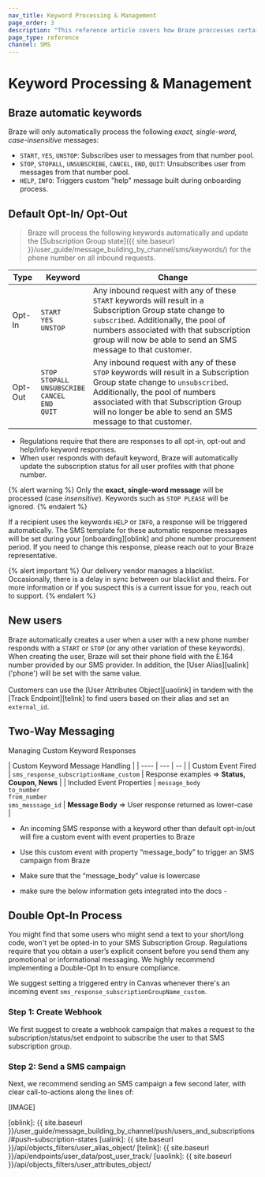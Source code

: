 ```yaml
---
nav_title: Keyword Processing & Management
page_order: 3
description: "This reference article covers how Braze proccesses certain keywords for SMS."
page_type: reference
channel: SMS
---
```


# Keyword Processing & Management

## Braze automatic keywords

Braze will only automatically process the following _exact, single-word, case-insensitive_ messages:

- `START`, `YES`, `UNSTOP`: Subscribes user to messages from that number pool.
- `STOP`, `STOPALL`, `UNSUBSCRIBE`, `CANCEL`, `END`, `QUIT`: Unsubscribes user from messages from that number pool.
- `HELP`, `INFO`: Triggers custom "help" message built during onboarding process.

## Default Opt-In/ Opt-Out

> Braze will process the following keywords automatically and update the [Subscription Group state]({{ site.baseurl }}/user_guide/message_building_by_channel/sms/keywords/) for the phone number on all inbound requests.

| Type | Keyword | Change |
|-|-------|---|
|Opt-In| `START`<br> `YES`<br> `UNSTOP` | Any inbound request with any of these `START` keywords will result in a Subscription Group state change to `subscribed`. Additionally, the pool of numbers associated with that subscription group will now be able to send an SMS message to that customer. |
|Opt-Out| `STOP`<br> `STOPALL`<br> `UNSUBSCRIBE`<br> `CANCEL`<br> `END`<br> `QUIT` | Any inbound request with any of these `STOP` keywords will result in a Subscription Group state change to `unsubscribed`. Additionally, the pool of numbers associated with that Subscription Group will no longer be able to send an SMS message to that customer. |

- Regulations require that there are responses to all opt-in, opt-out and help/info keyword responses.
- When user responds with default keyword, Braze will automatically update the subscription status for all user profiles with that phone number.

{% alert warning %}
Only the __exact, single-word message__ will be processed (case _insensitive_). Keywords such as `STOP PLEASE` will be ignored.
{% endalert %}

If a recipient uses the keywords `HELP` or `INFO`, a response will be triggered automatically. The SMS template for these automatic response messages will be set during your [onboarding][oblink] and phone number procurement period. If you need to change this response, please reach out to your Braze representative.

{% alert important %}
Our delivery vendor manages a blacklist. Occasionally, there is a delay in sync between our blacklist and theirs. For more information or if you suspect this is a current issue for you, reach out to support.
{% endalert %}

## New users

Braze  automatically creates a user when a user with a new phone number responds with a `START` or `STOP` (or any other variation of these keywords).  When creating the user, Braze will set their phone field with the E.164 number provided by our SMS provider.  In addition, the [User Alias][ualink] ('phone') will be set with the same value.<br><br>Customers can use the [User Attributes Object][uaolink] in tandem with the [Track Endpoint][telink] to find users based on their alias and set an `external_id`.

## Two-Way Messaging

Managing Custom Keyword Responses

| Custom Keyword Message Handling |
| ---- | --- | -- |
| Custom Event Fired | `sms_response_subscriptionName_custom` | Response examples => __Status, Coupon, News__ |
| Included Event Properties | `message_body`<br>`to_number`<br> `from_number`<br> `sms_messsage_id` | __Message Body__ => User response returned as lower-case |

- An incoming SMS response with a keyword other than default opt-in/out will fire a custom event with event properties to Braze
- Use this custom event with property “message_body” to trigger an SMS campaign from Braze
- Make sure that the “message_body” value is lowercase

- make sure the below information gets integrated into the docs - 

## Double Opt-In Process

You might find that some users who might send a text to your short/long code, won't yet be opted-in to your SMS Subscription Group. Regulations require that you obtain a user’s explicit consent before you send them any promotional or informational messaging. We highly recommend implementing a Double-Opt In to ensure compliance. 

We suggest setting a triggered entry in Canvas whenever there's an incoming event `sms_response_subscriptionGroupName_custom`.

### Step 1: Create Webhook

We first suggest to create a webhook campaign that makes a request to the subscription/status/set endpoint to subscribe the user to that SMS subscription group.

### Step 2: Send a SMS campaign
Next, we recommend sending an SMS campaign a few second later, with clear call-to-actions along the lines of:

[IMAGE]

[oblink]: {{ site.baseurl }}/user_guide/message_building_by_channel/push/users_and_subscriptions/#push-subscription-states
[ualink]: {{ site.baseurl }}/api/objects_filters/user_alias_object/
[telink]: {{ site.baseurl }}/api/endpoints/user_data/post_user_track/
[uaolink]: {{ site.baseurl }}/api/objects_filters/user_attributes_object/